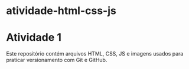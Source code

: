 # atividade-html-css-js
# Atividade 1

Este repositório contém arquivos HTML, CSS, JS e imagens usados para praticar versionamento com Git e GitHub.
